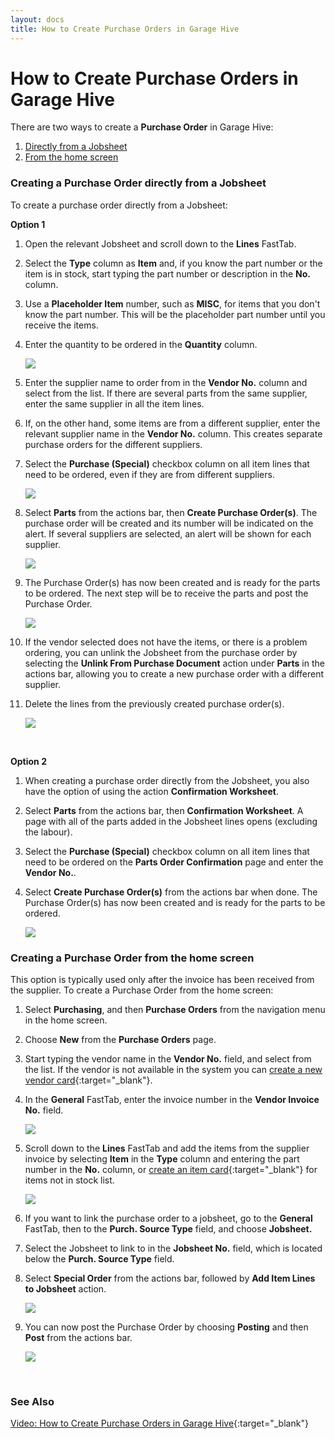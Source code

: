 ```yaml
---
layout: docs
title: How to Create Purchase Orders in Garage Hive
---
```


# How to Create Purchase Orders in Garage Hive
There are two ways to create a **Purchase Order** in Garage Hive:
1. [Directly from a Jobsheet](#creating-a-purchase-order-directly-from-a-jobsheet)
2. [From the home screen](#creating-a-purchase-order-from-the-home-screen)

### Creating a Purchase Order directly from a Jobsheet
To create a purchase order directly from a Jobsheet:
<br>

**Option 1**
1. Open the relevant Jobsheet and scroll down to the **Lines** FastTab.
2. Select the **Type** column as **Item** and, if you know the part number or the item is in stock, start typing the part number or description in the **No.** column. 
3. Use a **Placeholder Item** number, such as **MISC**, for items that you don't know the part number. This will be the placeholder part number until you receive the items.
4. Enter the quantity to be ordered in the **Quantity** column.

   ![](media/garagehive-creating-a-purchase-order1.gif)

5. Enter the supplier name to order from in the **Vendor No.** column and select from the list. If there are several parts from the same supplier, enter the same supplier in all the item lines.
6. If, on the other hand, some items are from a different supplier, enter the relevant supplier name in the **Vendor No.** column. This creates separate purchase orders for the different suppliers.
7. Select the **Purchase (Special)** checkbox column on all item lines that need to be ordered, even if they are from different suppliers.
   
   ![](media/garagehive-creating-a-purchase-order2.gif)

8. Select **Parts** from the actions bar, then **Create Purchase Order(s)**. The purchase order will be created and its number will be indicated on the alert. If several suppliers are selected, an alert will be shown for each supplier.

   ![](media/garagehive-creating-a-purchase-order3.gif)

9. The Purchase Order(s) has now been created and is ready for the parts to be ordered. The next step will be to receive the parts and post the Purchase Order.
   
   ![](media/garagehive-creating-a-purchase-order4.gif)

1. If the vendor selected does not have the items, or there is a problem ordering, you can unlink the Jobsheet from the purchase order by selecting the **Unlink From Purchase Document** action under **Parts** in the actions bar, allowing you to create a new purchase order with a different supplier.
1. Delete the lines from the previously created purchase order(s).

   ![](media/garagehive-creating-a-purchase-order5.gif)

<br>

**Option 2**
1. When creating a purchase order directly from the Jobsheet, you also have the option of using the action **Confirmation Worksheet**.
2. Select **Parts** from the actions bar, then **Confirmation Worksheet**. A page with all of the parts added in the Jobsheet lines opens (excluding the labour).
3. Select the **Purchase (Special)** checkbox column on all item lines that need to be ordered on the **Parts Order Confirmation** page and enter the **Vendor No.**.
4. Select **Create Purchase Order(s)** from the actions bar when done. The Purchase Order(s) has now been created and is ready for the parts to be ordered.

   ![](media/garagehive-creating-a-purchase-order10.gif)

### Creating a Purchase Order from the home screen
This option is typically used only after the invoice has been received from the supplier. To create a Purchase Order from the home screen:
1. Select **Purchasing**, and then **Purchase Orders** from the navigation menu in the home screen.
2. Choose **New** from the **Purchase Orders** page.
3. Start typing the vendor name in the **Vendor No.** field, and select from the list. If the vendor is not available in the system you can [create a new vendor card](garagehive-create-a-vendor-card.html){:target="_blank"}.
4. In the **General** FastTab, enter the invoice number in the **Vendor Invoice No.** field.

   ![](media/garagehive-creating-a-purchase-order6.gif)

5. Scroll down to the **Lines** FastTab and add the items from the supplier invoice by selecting **Item** in the **Type** column and entering the part number in the **No.** column, or [create an item card](garagehive-create-an-item-card.html){:target="_blank"} for items not in stock list.

   ![](media/garagehive-creating-a-purchase-order7.gif)

6. If you want to link the purchase order to a jobsheet, go to the **General** FastTab, then to the **Purch. Source Type** field, and choose **Jobsheet.**
7. Select the Jobsheet to link to in the **Jobsheet No.** field, which is located below the **Purch. Source Type** field.
8. Select **Special Order** from the actions bar, followed by **Add Item Lines to Jobsheet** action.

   ![](media/garagehive-creating-a-purchase-order8.gif)

9. You can now post the Purchase Order by choosing **Posting** and then **Post** from the actions bar.

   ![](media/garagehive-creating-a-purchase-order9.gif)


<br>

### **See Also**

[Video: How to Create Purchase Orders in Garage Hive](https://www.youtube.com/watch?v=CxgRuv8eTT4){:target="_blank"}




















